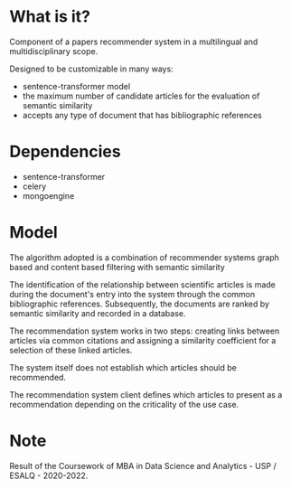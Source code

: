 
# What is it?

Component of a papers recommender system in a multilingual and multidisciplinary scope.


Designed to be customizable in many ways:

- sentence-transformer model
- the maximum number of candidate articles for the evaluation of semantic similarity
- accepts any type of document that has bibliographic references


# Dependencies

- sentence-transformer
- celery
- mongoengine


# Model

The algorithm adopted is a combination of recommender systems graph based and content based filtering with semantic similarity

The identification of the relationship between scientific articles is made during the document's entry into the system through the common bibliographic references. Subsequently, the documents are ranked by semantic similarity and recorded in a database.

The recommendation system works in two steps: creating links between articles via common citations and assigning a similarity coefficient for a selection of these linked articles. 

The system itself does not establish which articles should be recommended. 

The recommendation system client defines which articles to present as a recommendation depending on the criticality of the use case.


# Note

Result of the Coursework of MBA in Data Science and Analytics - USP / ESALQ - 2020-2022.